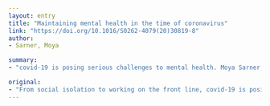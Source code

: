 ```yaml
---
layout: entry
title: "Maintaining mental health in the time of coronavirus"
link: "https://doi.org/10.1016/S0262-4079(20)30819-8"
author:
- Sarner, Moya

summary:
- "covid-19 is posing serious challenges to mental health. Moya Sarner asks the experts how we can protect ourselves. Covid-19 has posed serious challenges for mental health from social isolation to working on the front line. Taking mental health risks is putting mental health challenges. Surgeons asks experts how to protect ourselves from mental health issues. It's time to work on front line and social isolation. Colvid-19 poses serious challenges in mental health and mental health, a mental health is posed challenges to social isolation and working on front lines."

original:
- "From social isolation to working on the front line, covid-19 is posing serious challenges to mental health. Moya Sarner asks the experts how we can protect ourselves"
---
```


